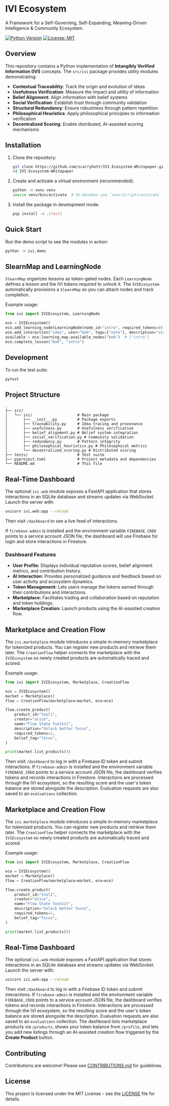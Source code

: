 # IVI Ecosystem

A Framework for a Self-Governing, Self-Expanding, Meaning-Driven Intelligence & Community Ecosystem.

[![Python Version](https://img.shields.io/badge/python-3.8+-blue.svg)](https://www.python.org/downloads/)
[![License: MIT](https://img.shields.io/badge/License-MIT-yellow.svg)](https://opensource.org/licenses/MIT)

## Overview

This repository contains a Python implementation of **Intangibly Verified Information (IVI)** concepts. The `src/ivi` package provides utility modules demonstrating:

- **Contextual Traceability**: Track the origin and evolution of ideas
- **Usefulness Verification**: Measure the impact and utility of information
- **Belief Alignment**: Align information with belief systems
- **Social Verification**: Establish trust through community validation
- **Structural Redundancy**: Ensure robustness through pattern repetition
- **Philosophical Heuristics**: Apply philosophical principles to information verification
- **Decentralized Scoring**: Enable distributed, AI-assisted scoring mechanisms

## Installation

1. Clone the repository:
   ```bash
   git clone https://github.com/scarryhott/IVI-Ecosystem-Whitepaper.git
   cd IVI-Ecosystem-Whitepaper
   ```

2. Create and activate a virtual environment (recommended):
   ```bash
   python -m venv venv
   source venv/bin/activate  # On Windows use `venv\Scripts\activate`
   ```

3. Install the package in development mode:
   ```bash
   pip install -e .[test]
   ```

## Quick Start

Run the demo script to see the modules in action:

```bash
python -m ivi.demo
```

## SlearnMap and LearningNode

`SlearnMap` organizes lessons as token-gated nodes. Each `LearningNode`
defines a lesson and the IVI tokens required to unlock it. The
`IVIEcosystem` automatically provisions a `SlearnMap` so you can attach
nodes and track completion.

Example usage:

```python
from ivi import IVIEcosystem, LearningNode

eco = IVIEcosystem()
eco.add_learning_node(LearningNode(node_id="intro", required_tokens=0))
eco.add_interaction("idea", user="bob", tags=["note"], description="start")
available = eco.learning_map.available_nodes("bob")  # ["intro"]
eco.complete_lesson("bob", "intro")
```

## Development

To run the test suite:

```bash
pytest
```

## Project Structure

```
.
├── src/
│   └── ivi/                    # Main package
│       ├── __init__.py         # Package exports
│       ├── traceability.py     # Idea tracing and provenance
│       ├── usefulness.py       # Usefulness verification
│       ├── belief_alignment.py # Belief system integration
│       ├── social_verification.py # Community validation
│       ├── redundancy.py       # Pattern integrity
│       ├── philosophical_heuristics.py # Philosophical metrics
│       └── decentralized_scoring.py # Distributed scoring
├── tests/                      # Test suite
├── pyproject.toml              # Project metadata and dependencies
└── README.md                   # This file
```
## Real-Time Dashboard

The optional `ivi.web` module exposes a FastAPI application that stores
interactions in an SQLite database and streams updates via WebSocket.
Launch the server with:

```bash
uvicorn ivi.web:app --reload
```

Then visit `/dashboard` to see a live feed of interactions.

If `firebase-admin` is installed and the environment variable `FIREBASE_CRED`
points to a service account JSON file, the dashboard will use Firebase for login
and store interactions in Firestore.

### Dashboard Features

- **User Profile:** Displays individual reputation scores, belief alignment
  metrics, and contribution history.
- **AI Interaction:** Provides personalized guidance and feedback based on user
  activity and ecosystem dynamics.
- **Token Management:** Lets users manage the tokens earned through their
  contributions and interactions.
- **Marketplace:** Facilitates trading and collaboration based on reputation and
  token holdings.
- **Marketplace Creation:** Launch products using the AI-assisted creation flow.



## Marketplace and Creation Flow

The `ivi.marketplace` module introduces a simple in-memory marketplace for
tokenized products. You can register new products and retrieve them later. The
`CreationFlow` helper connects the marketplace with the `IVIEcosystem` so newly
created products are automatically traced and scored.

Example usage:

```python
from ivi import IVIEcosystem, Marketplace, CreationFlow

eco = IVIEcosystem()
market = Marketplace()
flow = CreationFlow(marketplace=market, eco=eco)

flow.create_product(
    product_id="tool1",
    creator="alice",
    name="Flow State Toolkit",
    description="Unlock better focus",
    required_tokens=1,
    belief_tag="focus",
)

print(market.list_products())
```


Then visit `/dashboard` to log in with a Firebase ID token and submit
interactions. If `firebase-admin` is installed and the environment variable
`FIREBASE_CRED` points to a service account JSON file, the dashboard verifies
tokens and records interactions in Firestore. Interactions are processed through
the IVI ecosystem, so the resulting score and the user's token balance are
stored alongside the description. Evaluation requests are also saved to an
`evaluations` collection.

## Marketplace and Creation Flow

The `ivi.marketplace` module introduces a simple in-memory marketplace for
tokenized products. You can register new products and retrieve them later. The
`CreationFlow` helper connects the marketplace with the `IVIEcosystem` so newly
created products are automatically traced and scored.

Example usage:

```python
from ivi import IVIEcosystem, Marketplace, CreationFlow

eco = IVIEcosystem()
market = Marketplace()
flow = CreationFlow(marketplace=market, eco=eco)

flow.create_product(
    product_id="tool1",
    creator="alice",
    name="Flow State Toolkit",
    description="Unlock better focus",
    required_tokens=1,
    belief_tag="focus",
)

print(market.list_products())
```

## Real-Time Dashboard

The optional `ivi.web` module exposes a FastAPI application that stores
interactions in an SQLite database and streams updates via WebSocket.
Launch the server with:

```bash
uvicorn ivi.web:app --reload
```

Then visit `/dashboard` to log in with a Firebase ID token and submit
interactions. If `firebase-admin` is installed and the environment variable
`FIREBASE_CRED` points to a service account JSON file, the dashboard verifies
tokens and records interactions in Firestore. Interactions are processed through
the IVI ecosystem, so the resulting score and the user's token balance are
stored alongside the description. Evaluation requests are also saved to an
`evaluations` collection. The dashboard lists marketplace products via `/products`,
shows your token balance from `/profile`, and lets you add new listings through
an AI-assisted creation flow triggered by the **Create Product** button.

## Contributing

Contributions are welcome! Please see [CONTRIBUTIONS.md](CONTRIBUTIONS.md) for guidelines.

## License

This project is licensed under the MIT License - see the [LICENSE](LICENSE) file for details.
